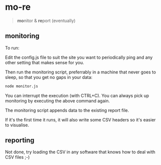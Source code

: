 # mo-re

> **mo**nitor & **re**port (eventually)

## monitoring

To run:

Edit the config.js file to suit the site you want to periodically ping and any other setting that makes sense for you.

Then run the monitoring script, preferrably in a machine that never goes to sleep, so that you get no gaps in your data:

```bash
node monitor.js
```

You can interrupt the execution (with CTRL+C). You can always pick up monitoring by executing the above command again.

The monitoring script appends data to the existing report file.

If it's the first time it runs, it will also write some CSV headers so it's easier to visualise.

## reporting

Not done, try loading the CSV in any software that knows how to deal with CSV files ;-)

